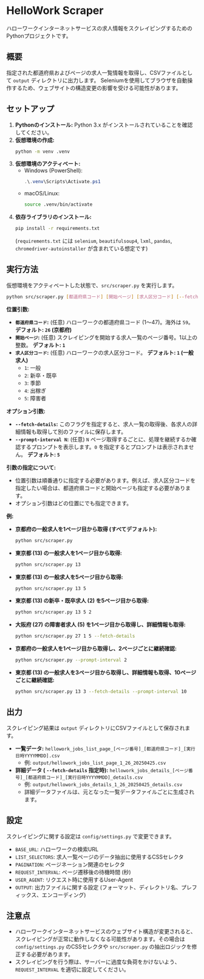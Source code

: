 # HelloWork Scraper

ハローワークインターネットサービスの求人情報をスクレイピングするためのPythonプロジェクトです。

## 概要

指定された都道府県およびページの求人一覧情報を取得し、CSVファイルとして `output` ディレクトリに出力します。
Seleniumを使用してブラウザを自動操作するため、ウェブサイトの構造変更の影響を受ける可能性があります。

## セットアップ

1.  **Pythonのインストール:** Python 3.x がインストールされていることを確認してください。
2.  **仮想環境の作成:**
    ```bash
    python -m venv .venv
    ```
3.  **仮想環境のアクティベート:**
    *   Windows (PowerShell):
        ```powershell
        .\.venv\Scripts\Activate.ps1
        ```
    *   macOS/Linux:
        ```bash
        source .venv/bin/activate
        ```
4.  **依存ライブラリのインストール:**
    ```bash
    pip install -r requirements.txt
    ```
    (`requirements.txt` には `selenium`, `beautifulsoup4`, `lxml`, `pandas`, `chromedriver-autoinstaller` が含まれている想定です)

## 実行方法

仮想環境をアクティベートした状態で、`src/scraper.py` を実行します。

```bash
python src/scraper.py [都道府県コード] [開始ページ] [求人区分コード] [--fetch-details] [--prompt-interval N]
```

**位置引数:**

*   **`都道府県コード`:** (任意) ハローワークの都道府県コード (1～47)。海外は `59`。 **デフォルト: `26` (京都府)**
*   **`開始ページ`:** (任意) スクレイピングを開始する求人一覧のページ番号。1以上の整数。 **デフォルト: `1`**
*   **`求人区分コード`:** (任意) ハローワークの求人区分コード。 **デフォルト: `1` (一般求人)**
    *   `1`: 一般
    *   `2`: 新卒・既卒
    *   `3`: 季節
    *   `4`: 出稼ぎ
    *   `5`: 障害者

**オプション引数:**

*   **`--fetch-details`:** このフラグを指定すると、求人一覧の取得後、各求人の詳細情報も取得して別のファイルに保存します。
*   **`--prompt-interval N`:** (任意) `N` ページ取得するごとに、処理を継続するか確認するプロンプトを表示します。`0` を指定するとプロンプトは表示されません。 **デフォルト: `5`**

**引数の指定について:**

*   位置引数は順番通りに指定する必要があります。例えば、求人区分コードを指定したい場合は、都道府県コードと開始ページも指定する必要があります。
*   オプション引数はどの位置にでも指定できます。

**例:**

*   **京都府の一般求人を1ページ目から取得 (すべてデフォルト):**
    ```bash
    python src/scraper.py
    ```
*   **東京都 (13) の一般求人を1ページ目から取得:**
    ```bash
    python src/scraper.py 13
    ```
*   **東京都 (13) の一般求人を5ページ目から取得:**
    ```bash
    python src/scraper.py 13 5
    ```
*   **東京都 (13) の新卒・既卒求人 (2) を5ページ目から取得:**
    ```bash
    python src/scraper.py 13 5 2
    ```
*   **大阪府 (27) の障害者求人 (5) を1ページ目から取得し、詳細情報も取得:**
    ```bash
    python src/scraper.py 27 1 5 --fetch-details
    ```
*   **京都府の一般求人を1ページ目から取得し、2ページごとに継続確認:**
    ```bash
    python src/scraper.py --prompt-interval 2
    ```
*   **東京都 (13) の一般求人を3ページ目から取得し、詳細情報も取得、10ページごとに継続確認:**
    ```bash
    python src/scraper.py 13 3 --fetch-details --prompt-interval 10
    ```

## 出力

スクレイピング結果は `output` ディレクトリにCSVファイルとして保存されます。

*   **一覧データ:** `hellowork_jobs_list_page_[ページ番号]_[都道府県コード]_[実行日時YYYYMMDD].csv`
    *   例: `output/hellowork_jobs_list_page_1_26_20250425.csv`
*   **詳細データ ( `--fetch-details` 指定時):** `hellowork_jobs_details_[ページ番号]_[都道府県コード]_[実行日時YYYYMMDD]_details.csv`
    *   例: `output/hellowork_jobs_details_1_26_20250425_details.csv`
    *   詳細データファイルは、元となった一覧データファイルごとに生成されます。

## 設定

スクレイピングに関する設定は `config/settings.py` で変更できます。

*   `BASE_URL`: ハローワークの検索URL
*   `LIST_SELECTORS`: 求人一覧ページのデータ抽出に使用するCSSセレクタ
*   `PAGINATION`: ページネーション関連のセレクタ
*   `REQUEST_INTERVAL`: ページ遷移後の待機時間 (秒)
*   `USER_AGENT`: リクエスト時に使用するUser-Agent
*   `OUTPUT`: 出力ファイルに関する設定 (フォーマット、ディレクトリ名、プレフィックス、エンコーディング)

## 注意点

*   ハローワークインターネットサービスのウェブサイト構造が変更されると、スクレイピングが正常に動作しなくなる可能性があります。その場合は `config/settings.py` のCSSセレクタや `src/scraper.py` の抽出ロジックを修正する必要があります。
*   スクレイピングを行う際は、サーバーに過度な負荷をかけないよう、`REQUEST_INTERVAL` を適切に設定してください。
